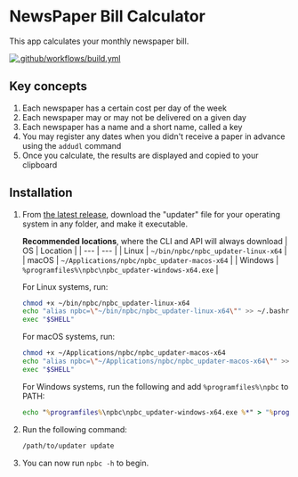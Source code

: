 # NewsPaper Bill Calculator

This app calculates your monthly newspaper bill.

[![.github/workflows/build.yml](https://github.com/eccentricOrange/npbc/actions/workflows/build.yml/badge.svg)](https://github.com/eccentricOrange/npbc/actions/workflows/build.yml)

## Key concepts
1. Each newspaper has a certain cost per day of the week
2. Each newspaper may or may not be delivered on a given day
3. Each newspaper has a name and a short name, called a key
4. You may register any dates when you didn't receive a paper in advance using the `addudl` command
5. Once you calculate, the results are displayed and copied to your clipboard

## Installation
1. From [the latest release](https://github.com/eccentricOrange/npbc/releases/latest), download the "updater" file for your operating system in any folder, and make it executable.

    **Recommended locations**, where the CLI and API will always download
    | OS | Location |
    | --- | --- |
    | Linux | `~/bin/npbc/npbc_updater-linux-x64` |
    | macOS | `~/Applications/npbc/npbc_updater-macos-x64` |
    | Windows | `%programfiles%\npbc\npbc_updater-windows-x64.exe` |

    For Linux systems, run:
    ```bash
    chmod +x ~/bin/npbc/npbc_updater-linux-x64
    echo "alias npbc=\"~/bin/npbc/npbc_updater-linux-x64\"" >> ~/.bashrc
    exec "$SHELL"
    ```

    For macOS systems, run:
    ```bash
    chmod +x ~/Applications/npbc/npbc_updater-macos-x64
    echo "alias npbc=\"~/Applications/npbc/npbc_updater-macos-x64\"" >> ~/.bashrc
    exec "$SHELL"
    ```

    For Windows systems, run the following and add `%programfiles%\npbc` to PATH:
    ```cmd
    echo "%programfiles%\npbc\npbc_updater-windows-x64.exe %*" > "%programfiles%\npbc\npbc.bat"
    ```
2. Run the following command:

    ```sh
    /path/to/updater update
    ```

3. You can now run `npbc -h` to begin.
